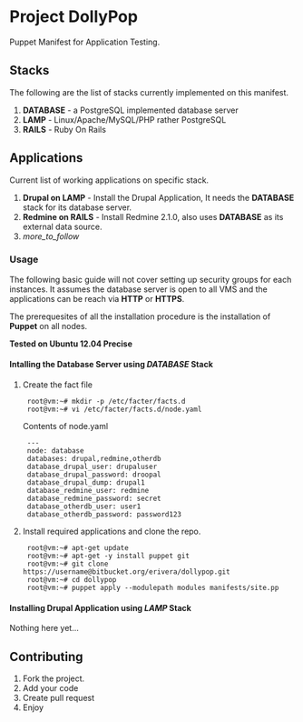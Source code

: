 # Project DollyPop

Puppet Manifest for Application Testing.

## Stacks
The following are the list of stacks currently implemented on this manifest.

1. **DATABASE** - a PostgreSQL implemented database server
2. **LAMP** - Linux/Apache/MySQL/PHP rather PostgreSQL
3. **RAILS** - Ruby On Rails

## Applications
Current list of working applications on specific stack.

1. **Drupal on LAMP** - Install the Drupal Application, It needs the **DATABASE** stack for its database server.
2. **Redmine on RAILS** - Install Redmine 2.1.0, also uses **DATABASE** as its external data source.
3. _more_to_follow_


### Usage

The following basic guide will not cover setting up security groups for each instances. It assumes the database server is open to all VMS and the applications can be reach via __HTTP__ or __HTTPS__. 

The prerequesites of all the installation procedure is the installation of __Puppet__ on all nodes. 

**Tested on Ubuntu 12.04 Precise**


#### Intalling the Database Server using _DATABASE_ Stack

1. Create the fact file

        root@vm:~# mkdir -p /etc/facter/facts.d
        root@vm:~# vi /etc/facter/facts.d/node.yaml
        
    Contents of node.yaml
        
        ---
        node: database
        databases: drupal,redmine,otherdb
        database_drupal_user: drupaluser
        database_drupal_password: droopal
        database_drupal_dump: drupal1
        database_redmine_user: redmine
        database_redmine_password: secret
        database_otherdb_user: user1
        database_otherdb_password: password123
        
   
2. Install required applications and clone the repo.
 
        root@vm:~# apt-get update
        root@vm:~# apt-get -y install puppet git
        root@vm:~# git clone https://username@bitbucket.org/erivera/dollypop.git
        root@vm:~# cd dollypop
        root@vm:~# puppet apply --modulepath modules manifests/site.pp

#### Installing Drupal Application using _LAMP_ Stack

Nothing here yet...

## Contributing

1. Fork the project.
2. Add your code
3. Create pull request
4. Enjoy
 


